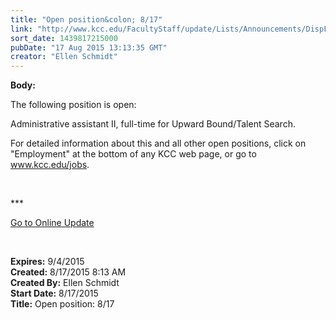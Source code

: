 ```yaml
---
title: "​Open position&colon; 8/17"
link: "http://www.kcc.edu/FacultyStaff/update/Lists/Announcements/DispForm.aspx?ID=2003"
sort_date: 1439817215000
pubDate: "17 Aug 2015 13:13:35 GMT"
creator: "Ellen Schmidt"
---
```


<div><b>Body:</b> <div class="ExternalClass34304009E98346C89C6EB30495E76816"><p>​The following position is open: </p>
<p>Administrative assistant II, full-time for Upward Bound/Talent Search. </p>
<p>For detailed information about this and all other open positions, click on &quot;Employment&quot; at the bottom of any KCC web page, or go to <a href="/jobs">www.kcc.edu/jobs</a>.</p>
<p> </p>
<p>***</p>
<p><a href="/update">Go to Online Update</a></p>
<p> </p></div></div>
<div><b>Expires:</b> 9/4/2015</div>
<div><b>Created:</b> 8/17/2015 8:13 AM</div>
<div><b>Created By:</b> Ellen Schmidt</div>
<div><b>Start Date:</b> 8/17/2015</div>
<div><b>Title:</b> ​Open position: 8/17</div>
